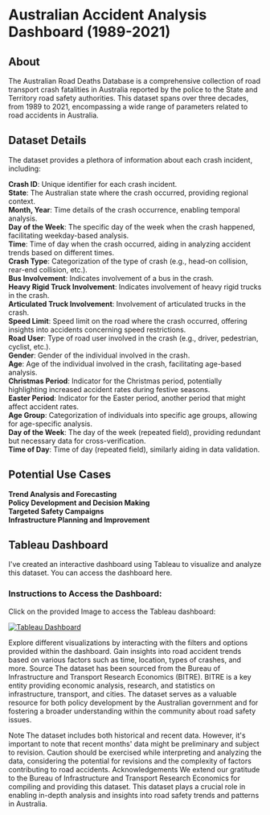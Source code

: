 # Australian Accident Analysis Dashboard (1989-2021)

## About
The Australian Road Deaths Database is a comprehensive collection of road transport crash fatalities in Australia reported by the police to the State and Territory road safety authorities. This dataset spans over three decades, from 1989 to 2021, encompassing a wide range of parameters related to road accidents in Australia.

## Dataset Details
The dataset provides a plethora of information about each crash incident, including:

**Crash ID**: Unique identifier for each crash incident.<br>
**State**: The Australian state where the crash occurred, providing regional context.<br>
**Month, Year**: Time details of the crash occurrence, enabling temporal analysis.<br>
**Day of the Week**: The specific day of the week when the crash happened, facilitating weekday-based analysis.<br>
**Time**: Time of day when the crash occurred, aiding in analyzing accident trends based on different times.<br>
**Crash Type**: Categorization of the type of crash (e.g., head-on collision, rear-end collision, etc.).<br>
**Bus Involvement**: Indicates involvement of a bus in the crash.<br>
**Heavy Rigid Truck Involvement**: Indicates involvement of heavy rigid trucks in the crash.<br>
**Articulated Truck Involvement**: Involvement of articulated trucks in the crash.<br>
**Speed Limit**: Speed limit on the road where the crash occurred, offering insights into accidents concerning speed restrictions.<br>
**Road User**: Type of road user involved in the crash (e.g., driver, pedestrian, cyclist, etc.).<br>
**Gender**: Gender of the individual involved in the crash.<br>
**Age**: Age of the individual involved in the crash, facilitating age-based analysis.<br>
**Christmas Period**: Indicator for the Christmas period, potentially highlighting increased accident rates during festive seasons.<br>
**Easter Period**: Indicator for the Easter period, another period that might affect accident rates.<br>
**Age Group**: Categorization of individuals into specific age groups, allowing for age-specific analysis.<br>
**Day of the Week**: The day of the week (repeated field), providing redundant but necessary data for cross-verification.<br>
**Time of Day**: Time of day (repeated field), similarly aiding in data validation.<br>
## Potential Use Cases
**Trend Analysis and Forecasting**<br>
**Policy Development and Decision Making**<br>
**Targeted Safety Campaigns**<br>
**Infrastructure Planning and Improvement**<br>
## Tableau Dashboard
I've created an interactive dashboard using Tableau to visualize and analyze this dataset. You can access the dashboard here.

### Instructions to Access the Dashboard:

Click on the provided Image to access the Tableau dashboard:

<a align="left" href="https://public.tableau.com/app/profile/anil.kandakatla/viz/Australian-AccidentData/Main?publish=yes" onclick="window.open(this.href, '_blank'); return false;">
  <img src="https://github.com/Anilk6/AU-Accident-Analysis-Dashboard/assets/151690691/ffc6a791-7245-4b8f-9b4e-03ed2627a648" style="max-width:100%;" alt="Tableau Dashboard">
</a>

Explore different visualizations by interacting with the filters and options provided within the dashboard.
Gain insights into road accident trends based on various factors such as time, location, types of crashes, and more.
Source
The dataset has been sourced from the Bureau of Infrastructure and Transport Research Economics (BITRE). BITRE is a key entity providing economic analysis, research, and statistics on infrastructure, transport, and cities. The dataset serves as a valuable resource for both policy development by the Australian government and for fostering a broader understanding within the community about road safety issues.

Note
The dataset includes both historical and recent data. However, it's important to note that recent months' data might be preliminary and subject to revision.
Caution should be exercised while interpreting and analyzing the data, considering the potential for revisions and the complexity of factors contributing to road accidents.
Acknowledgements
We extend our gratitude to the Bureau of Infrastructure and Transport Research Economics for compiling and providing this dataset. This dataset plays a crucial role in enabling in-depth analysis and insights into road safety trends and patterns in Australia.

